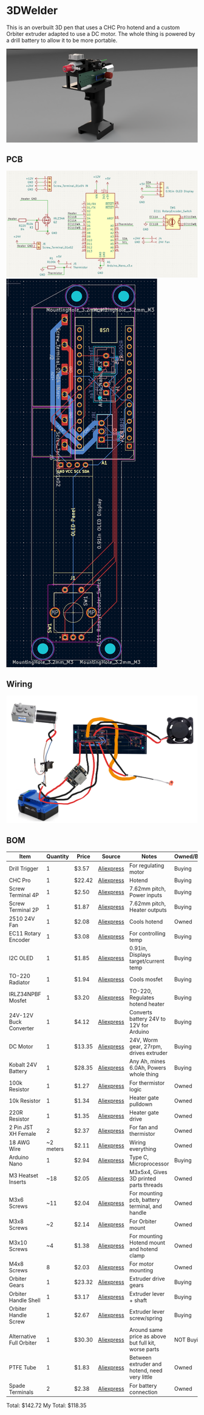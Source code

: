 # 3DWelder
This is an overbuilt 3D pen that uses a CHC Pro hotend and a custom Orbiter extruder adapted to use a DC motor. The whole thing is powered by a drill battery to allow it to be more portable. 


<img src="https://github.com/destroyer796/3DWelder/blob/main/Images/3DWelderRender.png">

## PCB

<img src="https://github.com/destroyer796/3DWelder/blob/main/Images/3DWelderSchematic.PNG">
<img src="https://github.com/destroyer796/3DWelder/blob/main/Images/3DWelderPCB.PNG">

## Wiring

<img src="https://github.com/destroyer796/3DWelder/blob/main/Images/7-183DGunDiagram.png">

## BOM

| Item | Quantity | Price | Source | Notes | Owned/Buying |
|--------|--------|--------|--------|--------|--------|
| Drill Trigger | 1 | $3.57 | [Aliexpress](https://www.aliexpress.com/item/3256806562336203.html?spm=a2g0o.cart.0.0.755738danhf7AI&mp=1&pdp_npi=5%40dis%21USD%21USD%209.39%21USD%203.57%21%21USD%203.57%21%21%21%402103146c17528271550647744ef8ea%2112000038176249576%21ct%21US%212965353747%21%211%210&_gl=1*1qs30jx*_gcl_aw*R0NMLjE3NTE4NDcxMzYuQ2owS0NRand2YWpEQmhDTkFSSXNBRUUyOVdvb1JYN0FnSzczYmNCVXN5VHRNRGlUUjV4QXJ0RzRDSVl6Tmx5ZEZ2alByYWdRQjczVklkSWFBc3FnRUFMd193Y0I.*_gcl_dc*R0NMLjE3NTE4NDcxMzYuQ2owS0NRand2YWpEQmhDTkFSSXNBRUUyOVdvb1JYN0FnSzczYmNCVXN5VHRNRGlUUjV4QXJ0RzRDSVl6Tmx5ZEZ2alByYWdRQjczVklkSWFBc3FnRUFMd193Y0I.*_gcl_au*MTM0OTQyNjgzMy4xNzUwMTkyNzY4*_ga*MjcyMzA3OTUzLjE3NTI4MjM0NjE.*_ga_VED1YSGNC7*czE3NTI4MjM0NjEkbzEkZzEkdDE3NTI4MjcwNjAkajU5JGwwJGgw) | For regulating motor | Buying |
| CHC Pro | 1 | $22.42 | [Aliexpress](https://www.aliexpress.com/item/3256806914810913.html?spm=a2g0o.cart.0.0.755738daw2eCeF&mp=1&pdp_npi=5%40dis%21USD%21USD%2049.83%21USD%2022.42%21%21USD%2022.42%21%21%21%402101e07217528229181472693e61f9%2112000045551090949%21ct%21US%212965353747%21%211%210&_gl=1*1s341fi*_gcl_aw*R0NMLjE3NTE4NDcxMzYuQ2owS0NRand2YWpEQmhDTkFSSXNBRUUyOVdvb1JYN0FnSzczYmNCVXN5VHRNRGlUUjV4QXJ0RzRDSVl6Tmx5ZEZ2alByYWdRQjczVklkSWFBc3FnRUFMd193Y0I.*_gcl_dc*R0NMLjE3NTE4NDcxMzYuQ2owS0NRand2YWpEQmhDTkFSSXNBRUUyOVdvb1JYN0FnSzczYmNCVXN5VHRNRGlUUjV4QXJ0RzRDSVl6Tmx5ZEZ2alByYWdRQjczVklkSWFBc3FnRUFMd193Y0I.*_gcl_au*MTM0OTQyNjgzMy4xNzUwMTkyNzY4*_ga*MjcyMzA3OTUzLjE3NTI4MjM0NjE.*_ga_VED1YSGNC7*czE3NTI4MjM0NjEkbzEkZzEkdDE3NTI4MjM1OTkkajIwJGwwJGgw) | Hotend | Buying |
| Screw Terminal 4P | 1 | $2.50 | [Aliexpress](https://www.aliexpress.com/item/3256807282935438.html?spm=a2g0o.cart.0.0.755738danhf7AI&mp=1&pdp_npi=5%40dis%21USD%21USD%202.59%21USD%202.50%21%21USD%202.50%21%21%21%402103146c17528271550647744ef8ea%2112000040883353771%21ct%21US%212965353747%21%211%210&_gl=1*1qs30jx*_gcl_aw*R0NMLjE3NTE4NDcxMzYuQ2owS0NRand2YWpEQmhDTkFSSXNBRUUyOVdvb1JYN0FnSzczYmNCVXN5VHRNRGlUUjV4QXJ0RzRDSVl6Tmx5ZEZ2alByYWdRQjczVklkSWFBc3FnRUFMd193Y0I.*_gcl_dc*R0NMLjE3NTE4NDcxMzYuQ2owS0NRand2YWpEQmhDTkFSSXNBRUUyOVdvb1JYN0FnSzczYmNCVXN5VHRNRGlUUjV4QXJ0RzRDSVl6Tmx5ZEZ2alByYWdRQjczVklkSWFBc3FnRUFMd193Y0I.*_gcl_au*MTM0OTQyNjgzMy4xNzUwMTkyNzY4*_ga*MjcyMzA3OTUzLjE3NTI4MjM0NjE.*_ga_VED1YSGNC7*czE3NTI4MjM0NjEkbzEkZzEkdDE3NTI4MjcwNjAkajU5JGwwJGgw) | 7.62mm pitch, Power inputs | Buying |
| Screw Terminal 2P | 1 | $1.87 | [Aliexpress](https://www.aliexpress.com/item/3256807282935438.html?spm=a2g0o.cart.0.0.755738danhf7AI&mp=1&pdp_npi=5%40dis%21USD%21USD%201.94%21USD%201.87%21%21USD%201.87%21%21%21%402103146c17528271550647744ef8ea%2112000040883353769%21ct%21US%212965353747%21%211%210&_gl=1*1qs30jx*_gcl_aw*R0NMLjE3NTE4NDcxMzYuQ2owS0NRand2YWpEQmhDTkFSSXNBRUUyOVdvb1JYN0FnSzczYmNCVXN5VHRNRGlUUjV4QXJ0RzRDSVl6Tmx5ZEZ2alByYWdRQjczVklkSWFBc3FnRUFMd193Y0I.*_gcl_dc*R0NMLjE3NTE4NDcxMzYuQ2owS0NRand2YWpEQmhDTkFSSXNBRUUyOVdvb1JYN0FnSzczYmNCVXN5VHRNRGlUUjV4QXJ0RzRDSVl6Tmx5ZEZ2alByYWdRQjczVklkSWFBc3FnRUFMd193Y0I.*_gcl_au*MTM0OTQyNjgzMy4xNzUwMTkyNzY4*_ga*MjcyMzA3OTUzLjE3NTI4MjM0NjE.*_ga_VED1YSGNC7*czE3NTI4MjM0NjEkbzEkZzEkdDE3NTI4MjcwNjAkajU5JGwwJGgw) | 7.62mm pitch, Heater outputs | Buying |
| 2510 24V Fan | 1 | $2.08 | [Aliexpress](https://www.aliexpress.com/item/3256807251337149.html?spm=a2g0o.cart.0.0.755738danhf7AI&mp=1&pdp_npi=5%40dis%21USD%21USD%202.18%21USD%202.08%21%21USD%202.08%21%21%21%402103146c17528271550647744ef8ea%2112000040754390185%21ct%21US%212965353747%21%211%210&_gl=1*1qs30jx*_gcl_aw*R0NMLjE3NTE4NDcxMzYuQ2owS0NRand2YWpEQmhDTkFSSXNBRUUyOVdvb1JYN0FnSzczYmNCVXN5VHRNRGlUUjV4QXJ0RzRDSVl6Tmx5ZEZ2alByYWdRQjczVklkSWFBc3FnRUFMd193Y0I.*_gcl_dc*R0NMLjE3NTE4NDcxMzYuQ2owS0NRand2YWpEQmhDTkFSSXNBRUUyOVdvb1JYN0FnSzczYmNCVXN5VHRNRGlUUjV4QXJ0RzRDSVl6Tmx5ZEZ2alByYWdRQjczVklkSWFBc3FnRUFMd193Y0I.*_gcl_au*MTM0OTQyNjgzMy4xNzUwMTkyNzY4*_ga*MjcyMzA3OTUzLjE3NTI4MjM0NjE.*_ga_VED1YSGNC7*czE3NTI4MjM0NjEkbzEkZzEkdDE3NTI4MjcwNjAkajU5JGwwJGgw) | Cools hotend | Owned |
| EC11 Rotary Encoder | 1 | $3.08 | [Aliexpress](https://www.aliexpress.com/item/3256805796819763.html?spm=a2g0o.cart.0.0.755738danhf7AI&mp=1&pdp_npi=5%40dis%21USD%21USD%203.08%21USD%203.08%21%21USD%203.08%21%21%21%402103146c17528271550647744ef8ea%2112000035172713579%21ct%21US%212965353747%21%211%210&_gl=1*1gfgklc*_gcl_aw*R0NMLjE3NTE4NDcxMzYuQ2owS0NRand2YWpEQmhDTkFSSXNBRUUyOVdvb1JYN0FnSzczYmNCVXN5VHRNRGlUUjV4QXJ0RzRDSVl6Tmx5ZEZ2alByYWdRQjczVklkSWFBc3FnRUFMd193Y0I.*_gcl_dc*R0NMLjE3NTE4NDcxMzYuQ2owS0NRand2YWpEQmhDTkFSSXNBRUUyOVdvb1JYN0FnSzczYmNCVXN5VHRNRGlUUjV4QXJ0RzRDSVl6Tmx5ZEZ2alByYWdRQjczVklkSWFBc3FnRUFMd193Y0I.*_gcl_au*MTM0OTQyNjgzMy4xNzUwMTkyNzY4*_ga*MjcyMzA3OTUzLjE3NTI4MjM0NjE.*_ga_VED1YSGNC7*czE3NTI4MjM0NjEkbzEkZzEkdDE3NTI4MjcwNjAkajU5JGwwJGgw) | For controlling temp | Buying |
| I2C OLED | 1 | $1.85 | [Aliexpress](https://www.aliexpress.com/item/3256806179530924.html?spm=a2g0o.cart.0.0.755738danhf7AI&mp=1&pdp_npi=5%40dis%21USD%21USD%204.03%21USD%201.85%21%21USD%201.85%21%21%21%402103146c17528271550647744ef8ea%2112000036911966887%21ct%21US%212965353747%21%211%210&_gl=1*1gfgklc*_gcl_aw*R0NMLjE3NTE4NDcxMzYuQ2owS0NRand2YWpEQmhDTkFSSXNBRUUyOVdvb1JYN0FnSzczYmNCVXN5VHRNRGlUUjV4QXJ0RzRDSVl6Tmx5ZEZ2alByYWdRQjczVklkSWFBc3FnRUFMd193Y0I.*_gcl_dc*R0NMLjE3NTE4NDcxMzYuQ2owS0NRand2YWpEQmhDTkFSSXNBRUUyOVdvb1JYN0FnSzczYmNCVXN5VHRNRGlUUjV4QXJ0RzRDSVl6Tmx5ZEZ2alByYWdRQjczVklkSWFBc3FnRUFMd193Y0I.*_gcl_au*MTM0OTQyNjgzMy4xNzUwMTkyNzY4*_ga*MjcyMzA3OTUzLjE3NTI4MjM0NjE.*_ga_VED1YSGNC7*czE3NTI4MjM0NjEkbzEkZzEkdDE3NTI4MjcwNjAkajU5JGwwJGgw) | 0.91in, Displays target/current temp | Buying |
| TO-220 Radiator | 1 | $1.94 | [Aliexpress](https://www.aliexpress.com/item/2255800003999447.html?spm=a2g0o.cart.0.0.755738danhf7AI&mp=1&pdp_npi=5%40dis%21USD%21USD%202.01%21USD%201.94%21%21USD%201.94%21%21%21%402103146c17528271550647744ef8ea%2110000000710306628%21ct%21US%212965353747%21%211%210&_gl=1*1gfgklc*_gcl_aw*R0NMLjE3NTE4NDcxMzYuQ2owS0NRand2YWpEQmhDTkFSSXNBRUUyOVdvb1JYN0FnSzczYmNCVXN5VHRNRGlUUjV4QXJ0RzRDSVl6Tmx5ZEZ2alByYWdRQjczVklkSWFBc3FnRUFMd193Y0I.*_gcl_dc*R0NMLjE3NTE4NDcxMzYuQ2owS0NRand2YWpEQmhDTkFSSXNBRUUyOVdvb1JYN0FnSzczYmNCVXN5VHRNRGlUUjV4QXJ0RzRDSVl6Tmx5ZEZ2alByYWdRQjczVklkSWFBc3FnRUFMd193Y0I.*_gcl_au*MTM0OTQyNjgzMy4xNzUwMTkyNzY4*_ga*MjcyMzA3OTUzLjE3NTI4MjM0NjE.*_ga_VED1YSGNC7*czE3NTI4MjM0NjEkbzEkZzEkdDE3NTI4MjcwNjAkajU5JGwwJGgw) | Cools mosfet | Buying |
| IRLZ34NPBF Mosfet | 1 | $3.20 | [Aliexpress](https://www.aliexpress.com/item/3256808552158121.html?spm=a2g0o.cart.0.0.755738danhf7AI&mp=1&pdp_npi=5%40dis%21USD%21USD%206.97%21USD%203.20%21%21USD%203.20%21%21%21%402103146c17528271550647744ef8ea%2112000046468959878%21ct%21US%212965353747%21%211%210&_gl=1*1gfgklc*_gcl_aw*R0NMLjE3NTE4NDcxMzYuQ2owS0NRand2YWpEQmhDTkFSSXNBRUUyOVdvb1JYN0FnSzczYmNCVXN5VHRNRGlUUjV4QXJ0RzRDSVl6Tmx5ZEZ2alByYWdRQjczVklkSWFBc3FnRUFMd193Y0I.*_gcl_dc*R0NMLjE3NTE4NDcxMzYuQ2owS0NRand2YWpEQmhDTkFSSXNBRUUyOVdvb1JYN0FnSzczYmNCVXN5VHRNRGlUUjV4QXJ0RzRDSVl6Tmx5ZEZ2alByYWdRQjczVklkSWFBc3FnRUFMd193Y0I.*_gcl_au*MTM0OTQyNjgzMy4xNzUwMTkyNzY4*_ga*MjcyMzA3OTUzLjE3NTI4MjM0NjE.*_ga_VED1YSGNC7*czE3NTI4MjM0NjEkbzEkZzEkdDE3NTI4MjcwNjAkajU5JGwwJGgw) | TO-220, Regulates hotend heater | Buying |
| 24V-12V Buck Converter | 1 | $4.12 | [Aliexpress](https://www.aliexpress.com/item/3256805319593185.html?spm=a2g0o.cart.0.0.755738danhf7AI&mp=1&pdp_npi=5%40dis%21USD%21USD%204.12%21USD%204.12%21%21USD%204.12%21%21%21%402103146c17528271550647744ef8ea%2112000033343621926%21ct%21US%212965353747%21%211%210&_gl=1*1gfgklc*_gcl_aw*R0NMLjE3NTE4NDcxMzYuQ2owS0NRand2YWpEQmhDTkFSSXNBRUUyOVdvb1JYN0FnSzczYmNCVXN5VHRNRGlUUjV4QXJ0RzRDSVl6Tmx5ZEZ2alByYWdRQjczVklkSWFBc3FnRUFMd193Y0I.*_gcl_dc*R0NMLjE3NTE4NDcxMzYuQ2owS0NRand2YWpEQmhDTkFSSXNBRUUyOVdvb1JYN0FnSzczYmNCVXN5VHRNRGlUUjV4QXJ0RzRDSVl6Tmx5ZEZ2alByYWdRQjczVklkSWFBc3FnRUFMd193Y0I.*_gcl_au*MTM0OTQyNjgzMy4xNzUwMTkyNzY4*_ga*MjcyMzA3OTUzLjE3NTI4MjM0NjE.*_ga_VED1YSGNC7*czE3NTI4MjM0NjEkbzEkZzEkdDE3NTI4MjcwNjAkajU5JGwwJGgw) | Converts battery 24V to 12V for Arduino | Buying |
| DC Motor | 1 | $13.35 | [Aliexpress](https://www.aliexpress.com/item/3256807142640791.html?spm=a2g0o.cart.0.0.755738danhf7AI&mp=1&pdp_npi=5%40dis%21USD%21USD%2029.02%21USD%2013.35%21%21USD%2013.35%21%21%21%402103146c17528271595267798ef8ea%2112000040287640067%21ct%21US%212965353747%21%211%210&_gl=1*1djn14*_gcl_aw*R0NMLjE3NTE4NDcxMzYuQ2owS0NRand2YWpEQmhDTkFSSXNBRUUyOVdvb1JYN0FnSzczYmNCVXN5VHRNRGlUUjV4QXJ0RzRDSVl6Tmx5ZEZ2alByYWdRQjczVklkSWFBc3FnRUFMd193Y0I.*_gcl_dc*R0NMLjE3NTE4NDcxMzYuQ2owS0NRand2YWpEQmhDTkFSSXNBRUUyOVdvb1JYN0FnSzczYmNCVXN5VHRNRGlUUjV4QXJ0RzRDSVl6Tmx5ZEZ2alByYWdRQjczVklkSWFBc3FnRUFMd193Y0I.*_gcl_au*MTM0OTQyNjgzMy4xNzUwMTkyNzY4*_ga*MjcyMzA3OTUzLjE3NTI4MjM0NjE.*_ga_VED1YSGNC7*czE3NTI4MjM0NjEkbzEkZzEkdDE3NTI4MjcwNjAkajU5JGwwJGgw) | 24V, Worm gear, 27rpm, drives extruder | Buying |
| Kobalt 24V Battery | 1 | $28.35 | [Aliexpress](https://www.aliexpress.com/item/3256808341351094.html?spm=a2g0o.cart.0.0.755738danhf7AI&mp=1&pdp_npi=5%40dis%21USD%21USD%2098.74%21USD%2028.35%21%21USD%2028.35%21%21%21%402103146c17528271595267798ef8ea%2112000045570945299%21ct%21US%212965353747%21%211%210&_gl=1*1djn14*_gcl_aw*R0NMLjE3NTE4NDcxMzYuQ2owS0NRand2YWpEQmhDTkFSSXNBRUUyOVdvb1JYN0FnSzczYmNCVXN5VHRNRGlUUjV4QXJ0RzRDSVl6Tmx5ZEZ2alByYWdRQjczVklkSWFBc3FnRUFMd193Y0I.*_gcl_dc*R0NMLjE3NTE4NDcxMzYuQ2owS0NRand2YWpEQmhDTkFSSXNBRUUyOVdvb1JYN0FnSzczYmNCVXN5VHRNRGlUUjV4QXJ0RzRDSVl6Tmx5ZEZ2alByYWdRQjczVklkSWFBc3FnRUFMd193Y0I.*_gcl_au*MTM0OTQyNjgzMy4xNzUwMTkyNzY4*_ga*MjcyMzA3OTUzLjE3NTI4MjM0NjE.*_ga_VED1YSGNC7*czE3NTI4MjM0NjEkbzEkZzEkdDE3NTI4MjcwNjAkajU5JGwwJGgw) | Any Ah, mines 6.0Ah, Powers whole thing | Buying |
| 100k Resistor | 1 | $1.27 | [Aliexpress](https://www.aliexpress.us/item/3256805491339263.html?spm=a2g0o.productlist.main.2.5acb113dWCWHEi&algo_pvid=d885d319-e63c-46cb-9890-1f3fe4b1ec6b&algo_exp_id=d885d319-e63c-46cb-9890-1f3fe4b1ec6b-1&pdp_ext_f=%7B%22order%22%3A%221339%22%2C%22eval%22%3A%221%22%7D&pdp_npi=4%40dis%21USD%211.88%211.26%21%21%2113.46%219.02%21%402103247917528275691891949e5c61%2112000033982954181%21sea%21US%212965353747%21X&curPageLogUid=0ChrWbtCVhkG&utparam-url=scene%3Asearch%7Cquery_from%3A) | For thermistor logic | Owned |
| 10k Resistor | 1 | $1.34 | [Aliexpress](https://www.aliexpress.us/item/3256805491339263.html?spm=a2g0o.productlist.main.2.5acb113dWCWHEi&algo_pvid=d885d319-e63c-46cb-9890-1f3fe4b1ec6b&algo_exp_id=d885d319-e63c-46cb-9890-1f3fe4b1ec6b-1&pdp_ext_f=%7B%22order%22%3A%221339%22%2C%22eval%22%3A%221%22%7D&pdp_npi=4%40dis%21USD%211.88%211.26%21%21%2113.46%219.02%21%402103247917528275691891949e5c61%2112000033982954181%21sea%21US%212965353747%21X&curPageLogUid=0ChrWbtCVhkG&utparam-url=scene%3Asearch%7Cquery_from%3A) | Heater gate pulldown | Owned |
| 220R Resistor | 1 | $1.35 | [Aliexpress](https://www.aliexpress.us/item/3256805491339263.html?spm=a2g0o.productlist.main.2.5acb113dWCWHEi&algo_pvid=d885d319-e63c-46cb-9890-1f3fe4b1ec6b&algo_exp_id=d885d319-e63c-46cb-9890-1f3fe4b1ec6b-1&pdp_ext_f=%7B%22order%22%3A%221339%22%2C%22eval%22%3A%221%22%7D&pdp_npi=4%40dis%21USD%211.88%211.26%21%21%2113.46%219.02%21%402103247917528275691891949e5c61%2112000033982954181%21sea%21US%212965353747%21X&curPageLogUid=0ChrWbtCVhkG&utparam-url=scene%3Asearch%7Cquery_from%3A) | Heater gate drive | Owned |
| 2 Pin JST XH Female | 2 | $2.37 | [Aliexpress](https://www.aliexpress.com/item/3256803235887618.html?spm=a2g0o.cart.0.0.755738danhf7AI&mp=1&pdp_npi=5%40dis%21USD%21USD%202.49%21USD%202.37%21%21USD%202.37%21%21%21%402103146c17528270600956401ef8ea%2112000025716082487%21ct%21US%212965353747%21%211%210&_gl=1*1djn14*_gcl_aw*R0NMLjE3NTE4NDcxMzYuQ2owS0NRand2YWpEQmhDTkFSSXNBRUUyOVdvb1JYN0FnSzczYmNCVXN5VHRNRGlUUjV4QXJ0RzRDSVl6Tmx5ZEZ2alByYWdRQjczVklkSWFBc3FnRUFMd193Y0I.*_gcl_dc*R0NMLjE3NTE4NDcxMzYuQ2owS0NRand2YWpEQmhDTkFSSXNBRUUyOVdvb1JYN0FnSzczYmNCVXN5VHRNRGlUUjV4QXJ0RzRDSVl6Tmx5ZEZ2alByYWdRQjczVklkSWFBc3FnRUFMd193Y0I.*_gcl_au*MTM0OTQyNjgzMy4xNzUwMTkyNzY4*_ga*MjcyMzA3OTUzLjE3NTI4MjM0NjE.*_ga_VED1YSGNC7*czE3NTI4MjM0NjEkbzEkZzEkdDE3NTI4MjcwNjAkajU5JGwwJGgw) | For fan and thermistor | Owned |
| 18 AWG Wire | ~2 meters | $2.11 | [Aliexpress](https://www.aliexpress.com/item/3256806379805687.html?spm=a2g0o.cart.0.0.755738danhf7AI&mp=1&pdp_npi=5%40dis%21USD%21USD%202.20%21USD%202.11%21%21USD%202.11%21%21%21%402103146c17528270600956401ef8ea%2112000037691464120%21ct%21US%212965353747%21%211%210&_gl=1*1djn14*_gcl_aw*R0NMLjE3NTE4NDcxMzYuQ2owS0NRand2YWpEQmhDTkFSSXNBRUUyOVdvb1JYN0FnSzczYmNCVXN5VHRNRGlUUjV4QXJ0RzRDSVl6Tmx5ZEZ2alByYWdRQjczVklkSWFBc3FnRUFMd193Y0I.*_gcl_dc*R0NMLjE3NTE4NDcxMzYuQ2owS0NRand2YWpEQmhDTkFSSXNBRUUyOVdvb1JYN0FnSzczYmNCVXN5VHRNRGlUUjV4QXJ0RzRDSVl6Tmx5ZEZ2alByYWdRQjczVklkSWFBc3FnRUFMd193Y0I.*_gcl_au*MTM0OTQyNjgzMy4xNzUwMTkyNzY4*_ga*MjcyMzA3OTUzLjE3NTI4MjM0NjE.*_ga_VED1YSGNC7*czE3NTI4MjM0NjEkbzEkZzEkdDE3NTI4MjcwNjAkajU5JGwwJGgw) | Wiring everything | Owned |
| Arduino Nano | 1 | $2.94 | [Aliexpress](https://www.aliexpress.com/item/3256806587205161.html?spm=a2g0o.cart.0.0.755738danhf7AI&mp=1&pdp_npi=5%40dis%21USD%21USD%202.94%21USD%202.94%21%21USD%202.94%21%21%21%402103146c17528270600956401ef8ea%2112000038256018925%21ct%21US%212965353747%21%211%210&_gl=1*6iw3e9*_gcl_aw*R0NMLjE3NTE4NDcxMzYuQ2owS0NRand2YWpEQmhDTkFSSXNBRUUyOVdvb1JYN0FnSzczYmNCVXN5VHRNRGlUUjV4QXJ0RzRDSVl6Tmx5ZEZ2alByYWdRQjczVklkSWFBc3FnRUFMd193Y0I.*_gcl_dc*R0NMLjE3NTE4NDcxMzYuQ2owS0NRand2YWpEQmhDTkFSSXNBRUUyOVdvb1JYN0FnSzczYmNCVXN5VHRNRGlUUjV4QXJ0RzRDSVl6Tmx5ZEZ2alByYWdRQjczVklkSWFBc3FnRUFMd193Y0I.*_gcl_au*MTM0OTQyNjgzMy4xNzUwMTkyNzY4*_ga*MjcyMzA3OTUzLjE3NTI4MjM0NjE.*_ga_VED1YSGNC7*czE3NTI4MjM0NjEkbzEkZzEkdDE3NTI4MjcwNjAkajU5JGwwJGgw) | Type C, Microprocessor | Buying |
| M3 Heatset Inserts | ~18 | $2.05 | [Aliexpress](https://www.aliexpress.com/item/3256803396040989.html?spm=a2g0o.cart.0.0.755738danhf7AI&mp=1&pdp_npi=5%40dis%21USD%21USD%202.17%21USD%202.05%21%21USD%202.05%21%21%21%402103146c17528270600956401ef8ea%2112000026370649758%21ct%21US%212965353747%21%211%210&_gl=1*6iw3e9*_gcl_aw*R0NMLjE3NTE4NDcxMzYuQ2owS0NRand2YWpEQmhDTkFSSXNBRUUyOVdvb1JYN0FnSzczYmNCVXN5VHRNRGlUUjV4QXJ0RzRDSVl6Tmx5ZEZ2alByYWdRQjczVklkSWFBc3FnRUFMd193Y0I.*_gcl_dc*R0NMLjE3NTE4NDcxMzYuQ2owS0NRand2YWpEQmhDTkFSSXNBRUUyOVdvb1JYN0FnSzczYmNCVXN5VHRNRGlUUjV4QXJ0RzRDSVl6Tmx5ZEZ2alByYWdRQjczVklkSWFBc3FnRUFMd193Y0I.*_gcl_au*MTM0OTQyNjgzMy4xNzUwMTkyNzY4*_ga*MjcyMzA3OTUzLjE3NTI4MjM0NjE.*_ga_VED1YSGNC7*czE3NTI4MjM0NjEkbzEkZzEkdDE3NTI4MjcwNjAkajU5JGwwJGgw) | M3x5x4, Gives 3D printed parts threads | Owned |
| M3x6 Screws | ~11 | $2.04 | [Aliexpress](https://www.aliexpress.com/item/3256806983352954.html?spm=a2g0o.cart.0.0.755738danhf7AI&mp=1&pdp_npi=5%40dis%21USD%21USD%204.09%21USD%202.04%21%21USD%202.04%21%21%21%402103146c17528270600956401ef8ea%2112000039685363236%21ct%21US%212965353747%21%211%210&_gl=1*6iw3e9*_gcl_aw*R0NMLjE3NTE4NDcxMzYuQ2owS0NRand2YWpEQmhDTkFSSXNBRUUyOVdvb1JYN0FnSzczYmNCVXN5VHRNRGlUUjV4QXJ0RzRDSVl6Tmx5ZEZ2alByYWdRQjczVklkSWFBc3FnRUFMd193Y0I.*_gcl_dc*R0NMLjE3NTE4NDcxMzYuQ2owS0NRand2YWpEQmhDTkFSSXNBRUUyOVdvb1JYN0FnSzczYmNCVXN5VHRNRGlUUjV4QXJ0RzRDSVl6Tmx5ZEZ2alByYWdRQjczVklkSWFBc3FnRUFMd193Y0I.*_gcl_au*MTM0OTQyNjgzMy4xNzUwMTkyNzY4*_ga*MjcyMzA3OTUzLjE3NTI4MjM0NjE.*_ga_VED1YSGNC7*czE3NTI4MjM0NjEkbzEkZzEkdDE3NTI4MjcwNjAkajU5JGwwJGgw) | For mounting pcb, battery terminal, and handle | Owned |
| M3x8 Screws | ~2 | $2.14 | [Aliexpress](https://www.aliexpress.com/item/3256806983352954.html?spm=a2g0o.cart.0.0.755738danhf7AI&mp=1&pdp_npi=5%40dis%21USD%21USD%204.24%21USD%202.12%21%21USD%202.12%21%21%21%402103146c17528270600956401ef8ea%2112000039685363239%21ct%21US%212965353747%21%211%210&_gl=1*6iw3e9*_gcl_aw*R0NMLjE3NTE4NDcxMzYuQ2owS0NRand2YWpEQmhDTkFSSXNBRUUyOVdvb1JYN0FnSzczYmNCVXN5VHRNRGlUUjV4QXJ0RzRDSVl6Tmx5ZEZ2alByYWdRQjczVklkSWFBc3FnRUFMd193Y0I.*_gcl_dc*R0NMLjE3NTE4NDcxMzYuQ2owS0NRand2YWpEQmhDTkFSSXNBRUUyOVdvb1JYN0FnSzczYmNCVXN5VHRNRGlUUjV4QXJ0RzRDSVl6Tmx5ZEZ2alByYWdRQjczVklkSWFBc3FnRUFMd193Y0I.*_gcl_au*MTM0OTQyNjgzMy4xNzUwMTkyNzY4*_ga*MjcyMzA3OTUzLjE3NTI4MjM0NjE.*_ga_VED1YSGNC7*czE3NTI4MjM0NjEkbzEkZzEkdDE3NTI4MjcwNjAkajU5JGwwJGgw) | For Orbiter mount | Owned |
| M3x10 Screws | ~4 | $1.38 | [Aliexpress](https://www.aliexpress.com/item/3256805692722422.html?spm=a2g0o.cart.0.0.755738danhf7AI&mp=1&pdp_npi=5%40dis%21USD%21USD%201.42%21USD%201.38%21%21USD%201.38%21%21%21%402103146c17528270600956401ef8ea%2112000034679037237%21ct%21US%212965353747%21%211%210&_gl=1*6iw3e9*_gcl_aw*R0NMLjE3NTE4NDcxMzYuQ2owS0NRand2YWpEQmhDTkFSSXNBRUUyOVdvb1JYN0FnSzczYmNCVXN5VHRNRGlUUjV4QXJ0RzRDSVl6Tmx5ZEZ2alByYWdRQjczVklkSWFBc3FnRUFMd193Y0I.*_gcl_dc*R0NMLjE3NTE4NDcxMzYuQ2owS0NRand2YWpEQmhDTkFSSXNBRUUyOVdvb1JYN0FnSzczYmNCVXN5VHRNRGlUUjV4QXJ0RzRDSVl6Tmx5ZEZ2alByYWdRQjczVklkSWFBc3FnRUFMd193Y0I.*_gcl_au*MTM0OTQyNjgzMy4xNzUwMTkyNzY4*_ga*MjcyMzA3OTUzLjE3NTI4MjM0NjE.*_ga_VED1YSGNC7*czE3NTI4MjM0NjEkbzEkZzEkdDE3NTI4MjcwNjAkajU5JGwwJGgw) | For mounting Hotend mount and hotend clamp | Owned |
| M4x8 Screws | 8 | $2.03 | [Aliexpress](https://www.aliexpress.com/item/3256806983352954.html?spm=a2g0o.cart.0.0.755738danhf7AI&mp=1&pdp_npi=5%40dis%21USD%21USD%204.05%21USD%202.03%21%21USD%202.03%21%21%21%402103146c17528270600956401ef8ea%2112000049313623910%21ct%21US%212965353747%21%211%210&_gl=1*1cp6qeh*_gcl_aw*R0NMLjE3NTE4NDcxMzYuQ2owS0NRand2YWpEQmhDTkFSSXNBRUUyOVdvb1JYN0FnSzczYmNCVXN5VHRNRGlUUjV4QXJ0RzRDSVl6Tmx5ZEZ2alByYWdRQjczVklkSWFBc3FnRUFMd193Y0I.*_gcl_dc*R0NMLjE3NTE4NDcxMzYuQ2owS0NRand2YWpEQmhDTkFSSXNBRUUyOVdvb1JYN0FnSzczYmNCVXN5VHRNRGlUUjV4QXJ0RzRDSVl6Tmx5ZEZ2alByYWdRQjczVklkSWFBc3FnRUFMd193Y0I.*_gcl_au*MTM0OTQyNjgzMy4xNzUwMTkyNzY4*_ga*MjcyMzA3OTUzLjE3NTI4MjM0NjE.*_ga_VED1YSGNC7*czE3NTI4MjM0NjEkbzEkZzEkdDE3NTI4MjcwNjAkajU5JGwwJGgw) | For motor mounting | Owned |
| Orbiter Gears | 1 | $23.32 | [Aliexpress](https://www.aliexpress.com/item/3256802185372532.html?spm=a2g0o.cart.0.0.755738daqLWaOW&mp=1&pdp_npi=5%40dis%21USD%21USD%2023.32%21USD%2023.32%21%21USD%2023.32%21%21%21%402103146c17528269270114546ef8ea%2112000020383149424%21ct%21US%212965353747%21%211%210&_gl=1*zzjcrw*_gcl_aw*R0NMLjE3NTE4NDcxMzYuQ2owS0NRand2YWpEQmhDTkFSSXNBRUUyOVdvb1JYN0FnSzczYmNCVXN5VHRNRGlUUjV4QXJ0RzRDSVl6Tmx5ZEZ2alByYWdRQjczVklkSWFBc3FnRUFMd193Y0I.*_gcl_dc*R0NMLjE3NTE4NDcxMzYuQ2owS0NRand2YWpEQmhDTkFSSXNBRUUyOVdvb1JYN0FnSzczYmNCVXN5VHRNRGlUUjV4QXJ0RzRDSVl6Tmx5ZEZ2alByYWdRQjczVklkSWFBc3FnRUFMd193Y0I.*_gcl_au*MTM0OTQyNjgzMy4xNzUwMTkyNzY4*_ga*MjcyMzA3OTUzLjE3NTI4MjM0NjE.*_ga_VED1YSGNC7*czE3NTI4MjM0NjEkbzEkZzEkdDE3NTI4MjY4NTgkajU3JGwwJGgw) | Extruder drive gears | Buying |
| Orbiter Handle Shell | 1 | $3.17 | [Aliexpress](https://www.aliexpress.com/item/3256802185372532.html?spm=a2g0o.cart.0.0.755738daqLWaOW&mp=1&pdp_npi=5%40dis%21USD%21USD%203.17%21USD%203.17%21%21USD%203.17%21%21%21%402103146c17528269270114546ef8ea%2112000020383149423%21ct%21US%212965353747%21%211%210&_gl=1*zzjcrw*_gcl_aw*R0NMLjE3NTE4NDcxMzYuQ2owS0NRand2YWpEQmhDTkFSSXNBRUUyOVdvb1JYN0FnSzczYmNCVXN5VHRNRGlUUjV4QXJ0RzRDSVl6Tmx5ZEZ2alByYWdRQjczVklkSWFBc3FnRUFMd193Y0I.*_gcl_dc*R0NMLjE3NTE4NDcxMzYuQ2owS0NRand2YWpEQmhDTkFSSXNBRUUyOVdvb1JYN0FnSzczYmNCVXN5VHRNRGlUUjV4QXJ0RzRDSVl6Tmx5ZEZ2alByYWdRQjczVklkSWFBc3FnRUFMd193Y0I.*_gcl_au*MTM0OTQyNjgzMy4xNzUwMTkyNzY4*_ga*MjcyMzA3OTUzLjE3NTI4MjM0NjE.*_ga_VED1YSGNC7*czE3NTI4MjM0NjEkbzEkZzEkdDE3NTI4MjY4NTgkajU3JGwwJGgw) | Extruder lever + shaft | Buying |
| Orbiter Handle Screw | 1 | $2.67 | [Aliexpress](https://www.aliexpress.com/item/3256802185372532.html?spm=a2g0o.cart.0.0.755738daqLWaOW&mp=1&pdp_npi=5%40dis%21USD%21USD%202.67%21USD%202.67%21%21USD%202.67%21%21%21%402103146c17528269270114546ef8ea%2112000020383149428%21ct%21US%212965353747%21%211%210&_gl=1*zzjcrw*_gcl_aw*R0NMLjE3NTE4NDcxMzYuQ2owS0NRand2YWpEQmhDTkFSSXNBRUUyOVdvb1JYN0FnSzczYmNCVXN5VHRNRGlUUjV4QXJ0RzRDSVl6Tmx5ZEZ2alByYWdRQjczVklkSWFBc3FnRUFMd193Y0I.*_gcl_dc*R0NMLjE3NTE4NDcxMzYuQ2owS0NRand2YWpEQmhDTkFSSXNBRUUyOVdvb1JYN0FnSzczYmNCVXN5VHRNRGlUUjV4QXJ0RzRDSVl6Tmx5ZEZ2alByYWdRQjczVklkSWFBc3FnRUFMd193Y0I.*_gcl_au*MTM0OTQyNjgzMy4xNzUwMTkyNzY4*_ga*MjcyMzA3OTUzLjE3NTI4MjM0NjE.*_ga_VED1YSGNC7*czE3NTI4MjM0NjEkbzEkZzEkdDE3NTI4MjY4NTgkajU3JGwwJGgw) | Extruder lever screw/spring | Buying |
| Alternative Full Orbiter | 1 | $30.30 | [Aliexpress](https://www.aliexpress.us/item/3256803143364574.html?spm=a2g0o.productlist.main.3.32711918kejPC1&algo_pvid=031a119a-d9e4-4ec0-9dbd-65a221c951d0&algo_exp_id=031a119a-d9e4-4ec0-9dbd-65a221c951d0-2&pdp_ext_f=%7B%22order%22%3A%2233%22%2C%22eval%22%3A%221%22%7D&pdp_npi=4%40dis%21USD%2136.80%2130.30%21%21%2136.80%2130.30%21%40210337c117528255697113962ecb0f%2112000028794303599%21sea%21US%212965353747%21X&curPageLogUid=faCfA8m1JzG1&utparam-url=scene%3Asearch%7Cquery_from%3A) | Around same price as above but full kit, worse parts | NOT Buying |
| PTFE Tube | 1 | $1.83 | [Aliexpress](https://www.aliexpress.com/item/3256808595111724.html?spm=a2g0o.cart.0.0.755738daqLWaOW&mp=1&pdp_npi=5%40dis%21USD%21USD%201.90%21USD%201.83%21%21USD%201.83%21%21%21%402103146c17528268578343657ef8ea%2112000046644154648%21ct%21US%212965353747%21%211%210&_gl=1*14pyl8l*_gcl_aw*R0NMLjE3NTE4NDcxMzYuQ2owS0NRand2YWpEQmhDTkFSSXNBRUUyOVdvb1JYN0FnSzczYmNCVXN5VHRNRGlUUjV4QXJ0RzRDSVl6Tmx5ZEZ2alByYWdRQjczVklkSWFBc3FnRUFMd193Y0I.*_gcl_dc*R0NMLjE3NTE4NDcxMzYuQ2owS0NRand2YWpEQmhDTkFSSXNBRUUyOVdvb1JYN0FnSzczYmNCVXN5VHRNRGlUUjV4QXJ0RzRDSVl6Tmx5ZEZ2alByYWdRQjczVklkSWFBc3FnRUFMd193Y0I.*_gcl_au*MTM0OTQyNjgzMy4xNzUwMTkyNzY4*_ga*MjcyMzA3OTUzLjE3NTI4MjM0NjE.*_ga_VED1YSGNC7*czE3NTI4MjM0NjEkbzEkZzEkdDE3NTI4MjY4NTgkajU3JGwwJGgw) | Between extruder and hotend, need very little | Owned |
| Spade Terminals | 2 | $2.38 | [Aliexpress](https://www.aliexpress.com/item/3256802579044914.html?spm=a2g0o.cart.0.0.755738daqLWaOW&mp=1&pdp_npi=5%40dis%21USD%21USD%202.48%21USD%202.38%21%21USD%202.38%21%21%21%402103146c17528268578343657ef8ea%2112000022078614610%21ct%21US%212965353747%21%211%210&_gl=1*14pyl8l*_gcl_aw*R0NMLjE3NTE4NDcxMzYuQ2owS0NRand2YWpEQmhDTkFSSXNBRUUyOVdvb1JYN0FnSzczYmNCVXN5VHRNRGlUUjV4QXJ0RzRDSVl6Tmx5ZEZ2alByYWdRQjczVklkSWFBc3FnRUFMd193Y0I.*_gcl_dc*R0NMLjE3NTE4NDcxMzYuQ2owS0NRand2YWpEQmhDTkFSSXNBRUUyOVdvb1JYN0FnSzczYmNCVXN5VHRNRGlUUjV4QXJ0RzRDSVl6Tmx5ZEZ2alByYWdRQjczVklkSWFBc3FnRUFMd193Y0I.*_gcl_au*MTM0OTQyNjgzMy4xNzUwMTkyNzY4*_ga*MjcyMzA3OTUzLjE3NTI4MjM0NjE.*_ga_VED1YSGNC7*czE3NTI4MjM0NjEkbzEkZzEkdDE3NTI4MjY4NTgkajU3JGwwJGgw) | For battery connection | Owned |

Total: $142.72
My Total: $118.35

